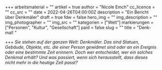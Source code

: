 +++
arbeitsmaterial = ""
artikel = true
author = "Nicole Emch"
cc_licence = ""
cc_src = ""
date = 2022-04-26T04:00:00Z
description = "Ein Bericht über Denkmäler"
draft = true
fdw = false
hero_img = ""
img_description = ""
img_photographer = ""
img_src = ""
kategorien = ["Welt"]
markierungen = ["Personen", "Kultur", "Gesellschaft"]
paid = false
slug = ""
title = "Denk-mal! "

+++
_Sie stehen auf der ganzen Welt: Denkmäler. Das sind Statuen, Gebäude, Objekte, etc. die einer Person gewidmet sind oder an ein Ereignis oder eine bestimmte Zeit erinnern. Doch wer entscheidet, wer ein solches Denkmal erhält? Und was passiert, wenn sich herausstellt, dass dieses nicht mehr in die heutige Zeit passt?_